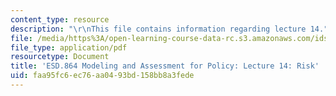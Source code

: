 ```yaml
---
content_type: resource
description: "\r\nThis file contains information regarding lecture 14."
file: /media/https%3A/open-learning-course-data-rc.s3.amazonaws.com/ids-410j-modeling-and-assessment-for-policy-spring-2013/faa95fc6ec76aa0493bd158bb8a3fede_MITESD_864S13_lecture14.pdf
file_type: application/pdf
resourcetype: Document
title: 'ESD.864 Modeling and Assessment for Policy: Lecture 14: Risk'
uid: faa95fc6-ec76-aa04-93bd-158bb8a3fede
---
```

